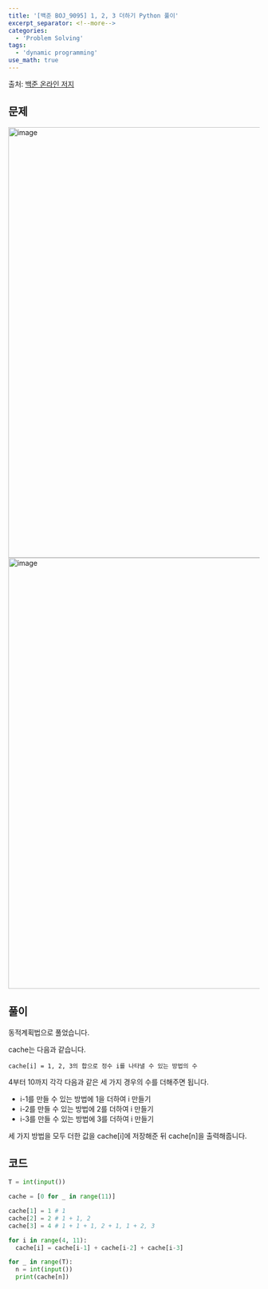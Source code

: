 ```yaml
---
title: '[백준 BOJ_9095] 1, 2, 3 더하기 Python 풀이'
excerpt_separator: <!--more-->
categories:
  - 'Problem Solving'
tags:
  - 'dynamic programming'
use_math: true
---
```


출처: [백준 온라인 저지](https://www.acmicpc.net/problem/9095)

## 문제

<img width="862" alt="image" src="https://user-images.githubusercontent.com/59808674/183422696-ebd4e489-cbda-41f3-818a-4a428c1bed13.png">
<img width="863" alt="image" src="https://user-images.githubusercontent.com/59808674/183422742-5e16d468-44e7-48dd-9ee6-ea8ec111f90d.png">

## 풀이  

동적계획법으로 풀었습니다.

cache는 다음과 같습니다.

```
cache[i] = 1, 2, 3의 합으로 정수 i를 나타낼 수 있는 방법의 수 
```

4부터 10까지 각각 다음과 같은 세 가지 경우의 수를 더해주면 됩니다.  
- i-1를 만들 수 있는 방법에 1을 더하여 i 만들기
- i-2를 만들 수 있는 방법에 2를 더하여 i 만들기
- i-3를 만들 수 있는 방법에 3를 더하여 i 만들기

세 가지 방법을 모두 더한 값을 cache\[i]에 저장해준 뒤 cache\[n]을 출력해줍니다.  

## 코드  
```python
T = int(input())

cache = [0 for _ in range(11)]

cache[1] = 1 # 1
cache[2] = 2 # 1 + 1, 2
cache[3] = 4 # 1 + 1 + 1, 2 + 1, 1 + 2, 3

for i in range(4, 11):
  cache[i] = cache[i-1] + cache[i-2] + cache[i-3]

for _ in range(T):
  n = int(input())
  print(cache[n])
```